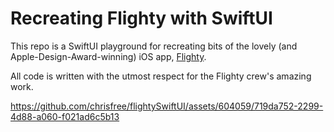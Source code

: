 # Recreating Flighty with SwiftUI

This repo is a SwiftUI playground for recreating bits of the lovely (and Apple-Design-Award-winning) iOS app, [Flighty]([url](https://www.flightyapp.com)).

All code is written with the utmost respect for the Flighty crew's amazing work.

https://github.com/chrisfree/flightySwiftUI/assets/604059/719da752-2299-4d88-a060-f021ad6c5b13
